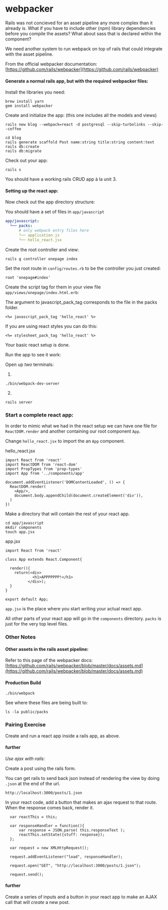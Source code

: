 # webpacker

Rails was not concieved for an asset pipeline any more complex than it already is. What if you have to include other (npm) library dependencies before you compile the assets? What about sass that is declared within the component?

We need another system to run webpack on top of rails that could integrate with the asset pipeline.

From the official webpacker documentation: [https://github.com/rails/webpacker](https://github.com/rails/webpacker)


#### Generate a normal rails app, but with the required webpacker files:

Install the libraries you need:
```
brew install yarn
gem install webpacker
```

Create and initialize the app: (this one includes all the models and views)
```
rails new blog --webpack=react -d postgresql --skip-turbolinks --skip--coffee

cd blog
rails generate scaffold Post name:string title:string content:text
rails db:create
rails db:migrate
```

Check out your app:
```
rails s
```

You should have a working rails CRUD app à la unit 3.

#### Setting up the react app:

Now check out the app directory structure:

You should have a set of files in `app/javascript`
```yml
app/javascript:
  └── packs:
      # only webpack entry files here
      └── application.js
      └── hello_react.jsx
```

Create the root controller and view:
```
rails g controller onepage index
```

Set the root route in `config/routes.rb` to be the controller you just created:
```
root 'onepage#index'
```

Create the script tag for them in your view file `app/views/onepage/index.html.erb`:

The argument to javascript_pack_tag corresponds to the file in the packs folder.

```
<%= javascript_pack_tag 'hello_react' %>
```

If you are using react styles you can do this:
```
<%= stylesheet_pack_tag 'hello_react' %>
```

Your basic react setup is done.

Run the app to see it work:

Open up *two* terminals:

1.
```
./bin/webpack-dev-server
```

2.
```
rails server
```


### Start a complete react app:

In order to mimic what we had in the react setup we can have one file for `ReactDOM.render` and another containing our root component `App`.

Change `hello_react.jsx` to import the an `App` component.

hello_react.jsx
```
import React from 'react'
import ReactDOM from 'react-dom'
import PropTypes from 'prop-types'
import App from '../components/app'

document.addEventListener('DOMContentLoaded', () => {
  ReactDOM.render(
    <App/>,
    document.body.appendChild(document.createElement('div')),
  )
})

```

Make a directory that will contain the rest of your react app.
```
cd app/javascript
mkdir components
touch app.jsx
```

app.jsx
```
import React from 'react'

class App extends React.Component{

  render(){
    return(<div>
            <h1>APPPPPPP!</h1>
          </div>);
  }
}

export default App;
```

`app.jsx` is the place where you start writing your actual react app.

All other parts of your react app will go in the `components` directory. `packs` is just for the very top level files.

### Other Notes

#### Other assets in the rails asset pipeline:
Refer to this page of the webpacker docs: [https://github.com/rails/webpacker/blob/master/docs/assets.md](https://github.com/rails/webpacker/blob/master/docs/assets.md)

#### Production Build
```
./bin/webpack
```

See where these files are being built to:
```
ls -la public/packs
```

### Pairing Exercise
Create and run a react app inside a rails app, as above.

#### further
*Use ajax with rails:*

Create a post using the rails form.

You can get rails to send back json instead of rendering the view by doing `.json` at the end of the url.

```
http://localhost:3000/posts/1.json
```

In your react code, add a button that makes an ajax request to that route. When the response comes back, render it.

```
  var reactThis = this;

  var responseHandler = function(){
      var response = JSON.parse( this.responseText );
      reactThis.setState({stuff: response});
  };

  var request = new XMLHttpRequest();

  request.addEventListener("load", responseHandler);

  request.open("GET", "http://localhost:3000/posts/1.json");

  request.send();
```

#### further
Create a series of inputs and a button in your react app to make an AJAX call that will *create* a new post.
